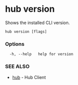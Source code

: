 # hub version

Shows the installed CLI version.

```
hub version [flags]
```

### Options

```
  -h, --help   help for version
```

### SEE ALSO

* [hub](hub.md)	 - Hub Client

